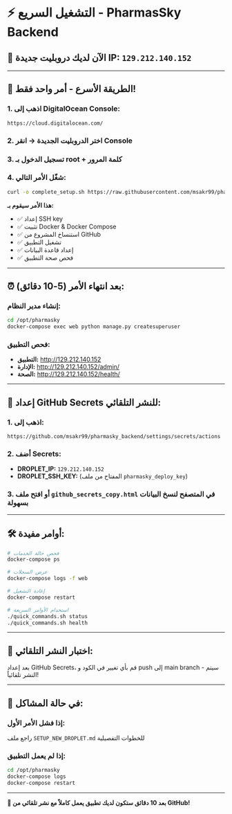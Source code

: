 # ⚡ التشغيل السريع - PharmasSky Backend

## 🎯 الآن لديك دروبليت جديدة IP: `129.212.140.152`

---

## 🚀 الطريقة الأسرع - أمر واحد فقط!

### 1. اذهب إلى DigitalOcean Console:
```
https://cloud.digitalocean.com/
```

### 2. اختر الدروبليت الجديدة → انقر Console

### 3. تسجيل الدخول بـ root + كلمة المرور

### 4. شغّل الأمر التالي:
```bash
curl -o complete_setup.sh https://raw.githubusercontent.com/msakr99/pharmasky_backend/main/complete_setup.sh && chmod +x complete_setup.sh && ./complete_setup.sh
```

**هذا الأمر سيقوم بـ:**
- ✅ إعداد SSH key
- ✅ تثبيت Docker & Docker Compose  
- ✅ استنساخ المشروع من GitHub
- ✅ تشغيل التطبيق
- ✅ إعداد قاعدة البيانات
- ✅ فحص صحة التطبيق

---

## ⏰ بعد انتهاء الأمر (5-10 دقائق):

### إنشاء مدير النظام:
```bash
cd /opt/pharmasky
docker-compose exec web python manage.py createsuperuser
```

### فحص التطبيق:
- **التطبيق:** http://129.212.140.152
- **الإدارة:** http://129.212.140.152/admin/
- **الصحة:** http://129.212.140.152/health/

---

## 🔐 إعداد GitHub Secrets للنشر التلقائي:

### 1. اذهب إلى:
```
https://github.com/msakr99/pharmasky_backend/settings/secrets/actions
```

### 2. أضف Secrets:
- **DROPLET_IP:** `129.212.140.152`
- **DROPLET_SSH_KEY:** (المفتاح من ملف `pharmasky_deploy_key`)

### 3. أو افتح ملف `github_secrets_copy.html` في المتصفح لنسخ البيانات بسهولة

---

## 🛠️ أوامر مفيدة:

```bash
# فحص حالة الخدمات
docker-compose ps

# عرض السجلات  
docker-compose logs -f web

# إعادة التشغيل
docker-compose restart

# استخدام الأوامر السريعة
./quick_commands.sh status
./quick_commands.sh health
```

---

## 📱 اختبار النشر التلقائي:

بعد إعداد GitHub Secrets، قم بأي تغيير في الكود و push إلى main branch - سيتم النشر تلقائياً!

---

## 🚨 في حالة المشاكل:

### إذا فشل الأمر الأول:
راجع ملف `SETUP_NEW_DROPLET.md` للخطوات التفصيلية

### إذا لم يعمل التطبيق:
```bash
cd /opt/pharmasky
docker-compose logs
docker-compose restart
```

---

**🎉 بعد 10 دقائق ستكون لديك تطبيق يعمل كاملاً مع نشر تلقائي من GitHub!**
